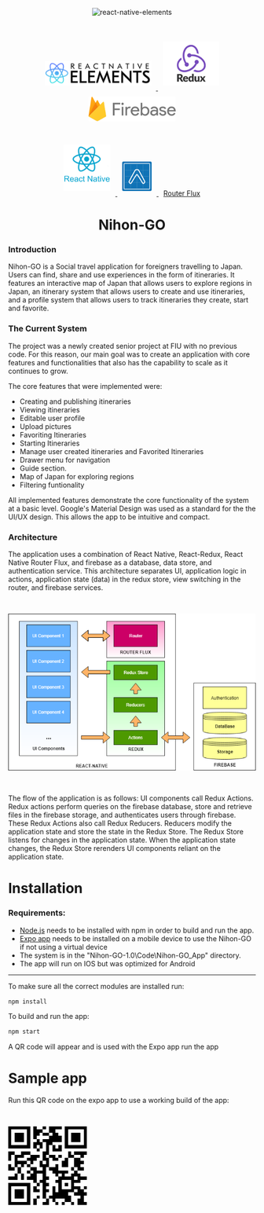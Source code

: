 <p align="center">
    <img alt="react-native-elements" src="Code/Nihon-GO_App/src/resources/splashscreen.png" width="450">
</p>
<br/>
<p align="center" style="margin: auto; padding: 10px;">
    <a href="https://github.com/react-native-training/react-native-elements">
        <img src="Code/Nihon-GO_App/src/resources/Markdown/elements.png" height="50" style="margin: 10px">
    </a>
    <a href="https://github.com/reactjs/redux">
        <img src="Code/Nihon-GO_App/src/resources/Markdown/redux.png" height="90" style="margin: 10px">
    </a>
    <a href="https://firebase.google.com/">
        <img src="Code/Nihon-GO_App/src/resources/Markdown/firebase.png" height="50" style="margin: 10px">
    </a>
</p>
<p align="center">
    <a href="https://github.com/facebook/react-native">
        <img src="Code/Nihon-GO_App/src/resources/Markdown/react.png" height="95" style="margin: 10px">
    </a>
    <a href="https://expo.io/">
        <img src="Code/Nihon-GO_App/src/resources/Markdown/expo.png" height="60" style="margin: 10px">
    </a>
    <a style="margin: 10px" href="https://github.com/aksonov/react-native-router-flux">
        Router Flux
    </a>
</p>
<h1 align="center">
  Nihon-GO
</h3>

### Introduction
Nihon-GO is a Social travel application for foreigners travelling to Japan. Users can find,
share and use experiences in the form of itineraries. It features an interactive map of
Japan that allows users to explore regions in Japan, an itinerary system that allows
users to create and use itineraries, and a profile system that allows users to track
itineraries they create, start and favorite.

### The Current System
The project was a newly created senior project at FIU with no previous code. For this reason, our
main goal was to create an application with core features and functionalities that also
has the capability to scale as it continues to grow.

The core features that were implemented were: 
* Creating and publishing itineraries
* Viewing itineraries
* Editable user profile
* Upload pictures
* Favoriting Itineraries
* Starting Itineraries
* Manage user created itineraries and Favorited Itineraries
* Drawer menu for navigation
* Guide section. 
* Map of Japan for exploring regions
* Filtering funtionality

All implemented features demonstrate the core functionality of the system at a basic level. Google's Material Design was used as a standard for the the UI/UX design. This allows the app to be intuitive and compact. 

### Architecture

The application uses a combination of React Native, React-Redux, React Native Router Flux, and firebase as a database, data store, and authentication service. This architecture separates UI, application logic in actions, application state (data) in the redux store, view switching in the router, and firebase services. 

<br />
<p align="center">
    <img src="Code/Nihon-GO_App/src/resources/Markdown/architecture.png">
</p>
<br />

The flow of the application is as follows: UI components call Redux Actions. Redux actions perform queries on the firebase database, store and retrieve files in the firebase storage, and authenticates users through firebase. These Redux Actions also call Redux Reducers. Reducers modify the application state and store the state in the Redux Store. The Redux Store listens for changes in the application state. When the application state changes, the Redux Store rerenders UI components reliant on the application state.

# Installation

### Requirements:
* [Node.js](https://nodejs.org/en/) needs to be installed with npm in order to build and run the app.
* [Expo app](https://play.google.com/store/apps/details?id=host.exp.exponent&hl=en_US) needs to be installed on a mobile device to use the Nihon-GO if not using a virtual device
* The system is in the "Nihon-GO-1.0\Code\Nihon-GO_App" directory.
* The app will run on IOS but was optimized for Android

---

To make sure all the correct modules are installed run:
```markdown
npm install
```
To build and run the app:
```markdown
npm start
```

A QR code will appear and is used with the Expo app run the app

# Sample app

Run this QR code on the expo app to use a working build of the app:

</br>
<p>
    <img src="Code/Nihon-GO_App/src/resources/Markdown/qr.png">
</p>

